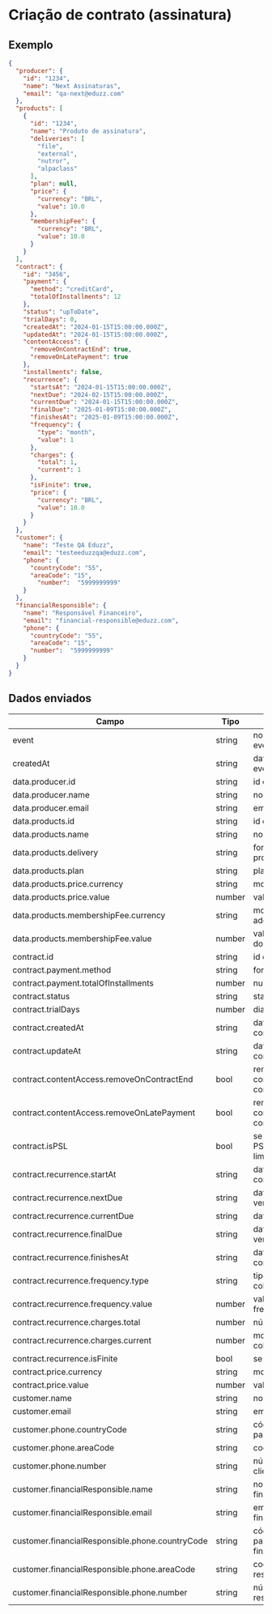 # Criação de contrato (assinatura)

## Exemplo

```json
{
  "producer": {
    "id": "1234",
    "name": "Next Assinaturas",
    "email": "qa-next@eduzz.com"
  },
  "products": [
    {
      "id": "1234",
      "name": "Produto de assinatura",
      "deliveries": [
        "file",
        "external",
        "nutror",
        "alpaclass"
      ],
      "plan": null,
      "price": {
        "currency": "BRL",
        "value": 10.0
      },
      "membershipFee": {
        "currency": "BRL",
        "value": 10.0
      }
    }
  ],
  "contract": {
    "id": "3456",
    "payment": {
      "method": "creditCard",
      "totalOfInstallments": 12
    },
    "status": "upToDate",
    "trialDays": 0,
    "createdAt": "2024-01-15T15:00:00.000Z",
    "updatedAt": "2024-01-15T15:00:00.000Z",
    "contentAccess": {
      "removeOnContractEnd": true,
      "removeOnLatePayment": true
    },
    "installments": false,
    "recurrence": {
      "startsAt": "2024-01-15T15:00:00.000Z",
      "nextDue": "2024-02-15T15:00:00.000Z",
      "currentDue": "2024-01-15T15:00:00.000Z",
      "finalDue": "2025-01-09T15:00:00.000Z",
      "finishesAt": "2025-01-09T15:00:00.000Z",
      "frequency": {
        "type": "month",
        "value": 1
      },
      "charges": {
        "total": 1,
        "current": 1
      },
      "isFinite": true,
      "price": {
        "currency": "BRL",
        "value": 10.0
      }
    }
  },
  "customer": {
    "name": "Teste QA Eduzz",
    "email": "testeeduzzqa@eduzz.com",
    "phone": {
      "countryCode": "55",
      "areaCode": "15",
        "number":  "5999999999"
    }
  },
  "financialResponsible": {
    "name": "Responsável Financeiro",
    "email": "financial-responsible@eduzz.com",
    "phone": {
      "countryCode": "55",
      "areaCode": "15",
      "number":  "5999999999"
    }
  }
}
```

## Dados enviados

| Campo                                           | Tipo   |     Descrição                                        |
|-------------------------------------------------|--------|------------------------------------------------------|
| event                                           | string | nome do evento(contract_created)                     |
| createdAt                                       | string | data de criação do evento                            |
| data.producer.id                                | string | id do produtor                                       |
| data.producer.name                              | string | nome do produtor                                     |
| data.producer.email                             | string | email do produtor                                    |
| data.products.id                                | string | id do produto                                        |
| data.products.name                              | string | nome do produto                                      |
| data.products.delivery                          | string | forma de entrega do produto                          |
| data.products.plan                              | string | plano do produto                                     |
| data.products.price.currency                    | string | moeda usada no produto                               |
| data.products.price.value                       | number | valor do produto                                     |
| data.products.membershipFee.currency            | string | moeda da taxa de adesão do produto                   |
| data.products.membershipFee.value               | number | valor da taxa de adesão do produto                   |
| contract.id                                     | string | id do contrato                                       |
| contract.payment.method                         | string | forma de pagamento                                   |
| contract.payment.totalOfInstallments            | number | numero de parcelas                                   |
| contract.status                                 | string | status do contrato                                   |
| contract.trialDays                              | number | dias de teste                                        |
| contract.createdAt                              | string | data de criação do contrato                          |
| contract.updateAt                               | string | data de atualização do contrato                      |
| contract.contentAccess.removeOnContractEnd      | bool   | remover acesso ao conteúdo no final do contrato      |
| contract.contentAccess.removeOnLatePayment      | bool   | remover acesso ao conteúdo de pagamento com atraso   |
| contract.isPSL                                  | bool   | se o contrato é PSL(parcelamento sem limite)         |
| contract.recurrence.startAt                     | string | data de inicio do contrato                           |
| contract.recurrence.nextDue                     | string | data do próximo vencimento                           |
| contract.recurrence.currentDue                  | string | data atual do contrato                               |
| contract.recurrence.finalDue                    | string | data do último vencimento                            |
| contract.recurrence.finishesAt                  | string | data do termino do contrato                          |
| contract.recurrence.frequency.type              | string | tipo de frequência da cobrança                       |
| contract.recurrence.frequency.value             | number | valor referente a frequência da cobrança             |
| contract.recurrence.charges.total               | number | número de cobranças                                  |
| contract.recurrence.charges.current             | number | moeda usada nas cobranças                            |
| contract.recurrence.isFinite                    | bool   | se é finito ou infinito                              |
| contract.price.currency                         | string | moeda usada no preço                                 |
| contract.price.value                            | number |  valor do contrato                                   |
| customer.name                                   | string | nome do cliente                                      |
| customer.email                                  | string | email do cliente                                     |
| customer.phone.countryCode                      | string | código de telefone do pais do cliente                |
| customer.phone.areaCode                         | string | codigo de área do cliente                            |
| customer.phone.number                           | string | número de telefone do cliente                        |
| customer.financialResponsible.name              | string | nome do resposável financeiro                        |
| customer.financialResponsible.email             | string | email do responsável financeiro                      |
| customer.financialResponsible.phone.countryCode | string | código de telefone do pais do resposável financeiro  |
| customer.financialResponsible.phone.areaCode    | string | codigo de área do responsável financeiro             |
| customer.financialResponsible.phone.number      | string | número de telefone do responsável financeiro         |
